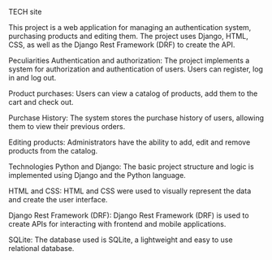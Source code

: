TECH site

This project is a web application for managing an authentication system, purchasing products and editing them. The project uses Django, HTML, CSS, as well as the Django Rest Framework (DRF) to create the API.

Peculiarities
Authentication and authorization: The project implements a system for authorization and authentication of users. Users can register, log in and log out.

Product purchases: Users can view a catalog of products, add them to the cart and check out.

Purchase History: The system stores the purchase history of users, allowing them to view their previous orders.

Editing products: Administrators have the ability to add, edit and remove products from the catalog.

Technologies
Python and Django: The basic project structure and logic is implemented using Django and the Python language.

HTML and CSS: HTML and CSS were used to visually represent the data and create the user interface.

Django Rest Framework (DRF): Django Rest Framework (DRF) is used to create APIs for interacting with frontend and mobile applications.

SQLite: The database used is SQLite, a lightweight and easy to use relational database.
